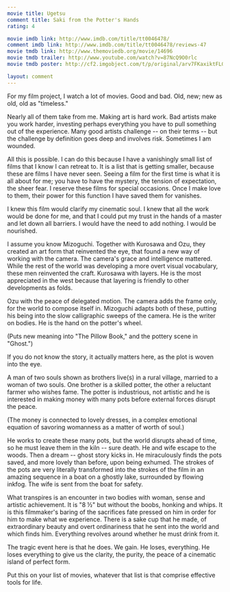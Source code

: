 ```yaml
---
movie title: Ugetsu
comment title: Saki from the Potter's Hands
rating: 4

movie imdb link: http://www.imdb.com/title/tt0046478/
comment imdb link: http://www.imdb.com/title/tt0046478/reviews-47
movie tmdb link: http://www.themoviedb.org/movie/14696
movie tmdb trailer: http://www.youtube.com/watch?v=87NcQ9O0rlc
movie tmdb poster: http://cf2.imgobject.com/t/p/original/arv7FKaxiktFLG4KpLyLGDlK63y.jpg

layout: comment
---
```


For my film project, I watch a lot of movies. Good and bad. Old, new; new as old, old as "timeless."

Nearly all of them take from me. Making art is hard work. Bad artists make you work harder, investing perhaps everything you have to pull something out of the experience. Many good artists challenge -- on their terms -- but the challenge by definition goes deep and involves risk. Sometimes I am wounded.

All this is possible. I can do this because I have a vanishingly small list of films that I know I can retreat to. It is a list that is getting smaller, because these are films I have never seen. Seeing a film for the first time is what it is all about for me; you have to have the mystery, the tension of expectation, the sheer fear. I reserve these films for special occasions. Once I make love to them, their power for this function I have saved them for vanishes.

I knew this film would clarify my cinematic soul. I knew that all the work would be done for me, and that I could put my trust in the hands of a master and let down all barriers. I would have the need to add nothing. I would be nourished.

I assume you know Mizoguchi. Together with Kurosawa and Ozu, they created an art form that reinvented the eye, that found a new way of working with the camera. The camera's grace and intelligence mattered. While the rest of the world was developing a more overt visual vocabulary, these men reinvented the craft. Kurosawa with layers. He is the most appreciated in the west because that layering is friendly to other developments as folds. 

Ozu with the peace of delegated motion. The camera adds the frame only, for the world to compose itself in. Mizoguchi adapts both of these, putting his being into the slow calligraphic sweeps of the camera. He is the writer on bodies. He is the hand on the potter's wheel.

(Puts new meaning into "The Pillow Book," and the pottery scene in "Ghost.")

If you do not know the story, it actually matters here, as the plot is woven into the eye. 

A man of two souls shown as brothers live(s) in a rural village, married to a woman of two souls. One brother is a skilled potter, the other a reluctant farmer who wishes fame. The potter is industrious, not artistic and he is interested in making money with many pots before external forces disrupt the peace. 

(The money is connected to lovely dresses, in a complex emotional equation of savoring womanness as a matter of worth of soul.)

He works to create these many pots, but the world disrupts ahead of time, so he must leave them in the kiln -- sure death. He and wife escape to the woods. Then a dream -- ghost story kicks in. He miraculously finds the pots saved, and more lovely than before, upon being exhumed. The strokes of the pots are very literally transformed into the strokes of the film in an amazing sequence in a boat on a ghostly lake, surrounded by flowing inkfog. The wife is sent from the boat for safety.

What transpires is an encounter in two bodies with woman, sense and artistic achievement. It is "8 ½" but without the boobs, honking and whips. It is this filmmaker's baring of the sacrifices fate pressed on him in order for him to make what we experience. There is a sake cup that he made, of extraordinary beauty and overt ordinariness that he sent into the world and which finds him. Everything revolves around whether he must drink from it.

The tragic event here is that he does. We gain. He loses, everything. He loses everything to give us the clarity, the purity, the peace of a cinematic island of perfect form.

Put this on your list of movies, whatever that list is that comprise effective tools for life.